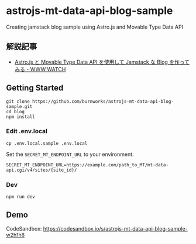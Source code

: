 # astrojs-mt-data-api-blog-sample

Creating jamstack blog sample using Astro.js and Movable Type Data API

## 解説記事

- [Astro.js と Movable Type Data API を使用して Jamstack な Blog を作ってみる - WWW WATCH](https://hyper-text.org/archives/2022/12/creating_jamstack_blog_astrojs_and_mt_data_api.shtml)

## Getting Started

```shell
git clone https://github.com/burnworks/astrojs-mt-data-api-blog-sample.git
cd blog
npm install
```

### Edit .env.local

```shell
cp .env.local.sample .env.local
```

Set the `SECRET_MT_ENDPOINT_URL` to your environment.

```
SECRET_MT_ENDPOINT_URL=https://example.com/path_to_MT/mt-data-api.cgi/v4/sites/{site_id}/
```

### Dev

```shell
npm run dev
```

## Demo

CodeSandbox: https://codesandbox.io/s/astrojs-mt-data-api-blog-sample-w2h1h8
